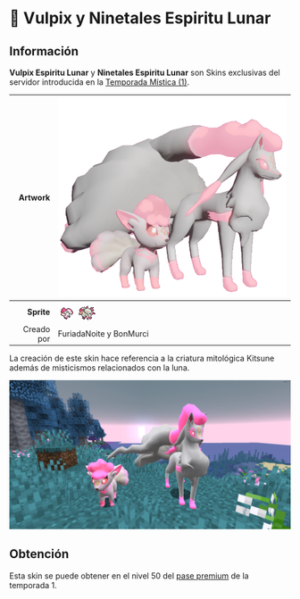 # 🥇 Vulpix y Ninetales Espiritu Lunar
## Información

**Vulpix Espiritu Lunar** y **Ninetales Espiritu Lunar** son Skins exclusivas del servidor introducida en la [Temporada Mística (1)](./).

|                     **Artwork** | ![Artwork de Vulpix y Ninetales Espiritu Lunar](../../images/pokemon/temporada-1/EspirituLunar.png)                                                                                    |
| ------------------------------: | -------------------------------------------------------------------------------------------------------------------------------------- |
|                  **Sprite** | ![Sprite de Vulpix Espiritu Lunar](../../images/pokemon/temporada-1/EspirituLunar1-sprite.png) ![Sprite de Ninetales Espiritu Lunar](../../images/pokemon/temporada-1/EspirituLunar2-sprite.png)                                                          |                                                                                                             |
|                      Creado por | FuriadaNoite y BonMurci                                                                                                                |

La creación de este skin hace referencia a la criatura mitológica Kitsune además de misticismos relacionados con la luna.

![Formas de Vulpix y Ninetales Espiritu Lunar](../../images/pokemon/temporada-1/EspirituLunar-formas.png)

## Obtención

Esta skin se puede obtener en el nivel 50 del [pase premium](https://tienda.mundopixelnet.com/category/servidor-escarlata-3) de la temporada 1.
